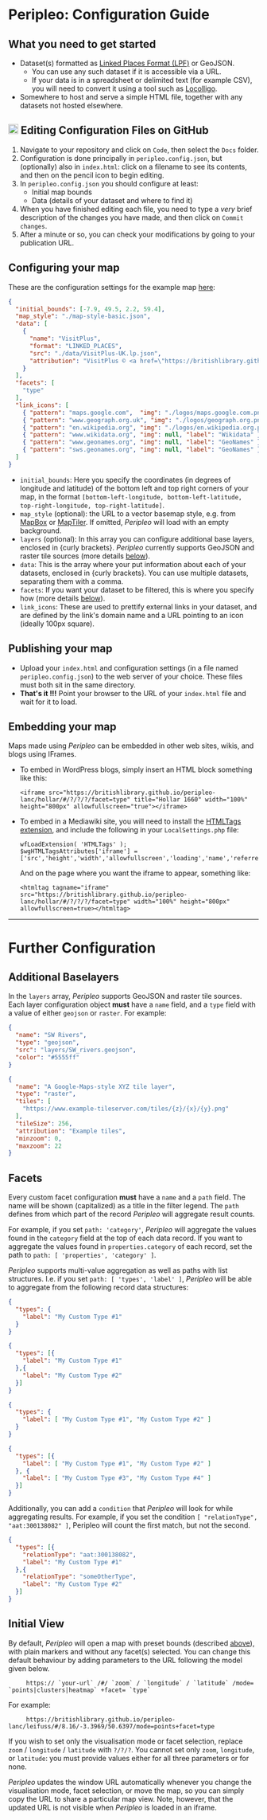 # Peripleo: Configuration Guide

## What you need to get started

* Dataset(s) formatted as [Linked Places Format (LPF)](https://github.com/LinkedPasts/linked-places-format/blob/master/README.md) or GeoJSON. 
    * You can use any such dataset if it is accessible via a URL.
    * If your data is in a spreadsheet or delimited text (for example CSV), you will need to convert it using a tool such as [Locolligo](https://github.com/docuracy/Locolligo/blob/main/README.md).
* Somewhere to host and serve a simple HTML file, together with any datasets not hosted elsewhere.

## [<img src="https://github.com/britishlibrary/peripleo-lanc/blob/5e65ec35bfb0389bdc790d235898459c13a3abda/logos/pelagios.svg" height="20">](#) Editing Configuration Files on GitHub

1. Navigate to your repository and click on `Code`, then select the `Docs` folder.
2. Configuration is done principally in `peripleo.config.json`, but (optionally) also in `index.html`: click on a filename to see its contents, and then on the pencil icon to begin editing.
3. In `peripleo.config.json` you should configure at least:
    - Initial map bounds
    - Data (details of your dataset and where to find it)
4. When you have finished editing each file, you need to type a *very* brief description of the changes you have made, and then click on `Commit changes`.
5. After a minute or so, you can check your modifications by going to your publication URL.

## Configuring your map

These are the configuration settings for the example map [here](https://britishlibrary.github.io/peripleo/#/?/?/?/mode=points): 

```json
{
  "initial_bounds": [-7.9, 49.5, 2.2, 59.4],
  "map_style": "./map-style-basic.json",
  "data": [
    {
      "name": "VisitPlus",
      "format": "LINKED_PLACES",
      "src": "./data/VisitPlus-UK.lp.json",
      "attribution": "VisitPlus © <a href=\"https://britishlibrary.github.io/locating-a-national-collection/\" target=\"_blank\"><i>Locating a National Collection</i> Partners & Contributors</a>"
    }
  ],
  "facets": [
    "type"
  ],
  "link_icons": [
	{ "pattern": "maps.google.com",  "img": "./logos/maps.google.com.png", "label": "Google Maps" },
    { "pattern": "www.geograph.org.uk", "img": "./logos/geograph.org.png", "label": "Geograph" },
    { "pattern": "en.wikipedia.org", "img": "./logos/en.wikipedia.org.png", "label": "Wikipedia" },
    { "pattern": "www.wikidata.org", "img": null, "label": "Wikidata" },
    { "pattern": "www.geonames.org", "img": null, "label": "GeoNames" },
    { "pattern": "sws.geonames.org", "img": null, "label": "GeoNames" }
  ]
}
```

* `initial_bounds`: Here you specify the coordinates (in degrees of longitude and latitude) of the bottom left and top right corners of your map, in the format `[bottom-left-longitude, bottom-left-latitude, top-right-longitude, top-right-latitude]`.
* `map_style` (optional): the URL to a vector basemap style, e.g. from [MapBox](https://docs.mapbox.com/api/maps/styles/) or [MapTiler](https://www.maptiler.com/cloud/). If omitted, *Peripleo* will load with an empty background.
* `layers` (optional): In this array you can configure additional base layers, enclosed in {curly brackets}. *Peripleo* currently supports GeoJSON and raster tile sources (more details [below](#about-additional-baselayers)).
* `data`: This is the array where your put information about each of your datasets, enclosed in {curly brackets}. You can use multiple datasets, separating them with a comma.
* `facets`: If you want your dataset to be filtered, this is where you specify how (more details [below](#about-facets)).
* `link_icons`: These are used to prettify external links in your dataset, and are defined by the link's domain name and a URL pointing to an icon (ideally 100px square).

## Publishing your map

* Upload your `index.html` and configuration settings (in a file named `peripleo.config.json`) to the web server of your choice. These files must both sit in the same directory.
* **That's it !!!** Point your browser to the URL of your `index.html` file and wait for it to load.

## Embedding your map

Maps made using *Peripleo* can be embedded in other web sites, wikis, and blogs using IFrames.

* To embed in WordPress blogs, simply insert an HTML block something like this:

      <iframe src="https://britishlibrary.github.io/peripleo-lanc/hollar/#/?/?/?/facet=type" title="Hollar 1660" width="100%" height="800px" allowfullscreen="true"></iframe>
      
* To embed in a Mediawiki site, you will need to install the [HTMLTags extension](https://www.mediawiki.org/wiki/Extension:HTML_Tags), and include the following in your `LocalSettings.php` file:

      wfLoadExtension( 'HTMLTags' );
      $wgHTMLTagsAttributes['iframe'] = ['src','height','width','allowfullscreen','loading','name','referrerpolicy','srcdoc'];
      
   And on the page where you want the iframe to appear, something like:
      
      <htmltag tagname="iframe" src="https://britishlibrary.github.io/peripleo-lanc/hollar/#/?/?/?/facet=type" width="100%" height="800px" allowfullscreen=true></htmltag>

____

# Further Configuration

## Additional Baselayers

In the `layers` array, *Peripleo* supports GeoJSON and raster tile sources. Each layer configuration object __must__
have a `name` field, and a `type` field with a value of either `geojson` or `raster`. For example:

```json
{ 
  "name": "SW Rivers", 
  "type": "geojson",
  "src": "layers/SW_rivers.geojson", 
  "color": "#5555ff" 
}
```

```json
{
  "name": "A Google-Maps-style XYZ tile layer",
  "type": "raster",
  "tiles": [
    "https://www.example-tileserver.com/tiles/{z}/{x}/{y}.png"
  ],
  "tileSize": 256,
  "attribution": "Example tiles",
  "minzoom": 0,
  "maxzoom": 22
}
```

## Facets

Every custom facet configuration __must__ have a `name` and a `path` field. The name will be shown (capitalized)
as a title in the filter legend. The `path` defines from which part of the record *Peripleo* will aggregate 
result counts.

For example, if you set `path: 'category'`, *Peripleo* will aggregate the values found in the `category` field at 
the top of each data record. If you want to aggregate the values found in `properties.category` of each record,
set the path to `path: [ 'properties', 'category' ]`.

*Peripleo* supports multi-value aggregation as well as paths with list structures. I.e. if you set 
`path: [ 'types', 'label' ]`, *Peripleo* will be able to aggregate from the following record data structures:

```json
{
  "types": {
    "label": "My Custom Type #1"
  }
}
```

```json
{
  "types": [{
    "label": "My Custom Type #1"
  },{
    "label": "My Custom Type #2"
  }]
}
```


```json
{
  "types": {
    "label": [ "My Custom Type #1", "My Custom Type #2" ]
  }
}
```

```json
{
  "types": [{
    "label": [ "My Custom Type #1", "My Custom Type #2" ]
  }, {
    "label": [ "My Custom Type #3", "My Custom Type #4" ]
  }]
}
```

Additionally, you can add a `condition` that *Peripleo* will look for while aggregating results. For example,
if you set the condition `[ "relationType", "aat:300138082" ]`, Peripleo will count the first match, but not the second.

```json
{
  "types": [{
    "relationType": "aat:300138082",
    "label": "My Custom Type #1"
  },{
    "relationType": "someOtherType",
    "label": "My Custom Type #2"
  }]
}
```
## Initial View

By default, *Peripleo* will open a map with preset bounds (described [above](#configuring-your-map)), with plain markers and without any facet(s) selected. You can change this default behaviour by adding parameters to the URL following the model given below.

         https:// `your-url` /#/ `zoom` / `longitude` / `latitude` /mode= `points|clusters|heatmap` +facet= `type`

   For example:

         https://britishlibrary.github.io/peripleo-lanc/leifuss/#/8.16/-3.3969/50.6397/mode=points+facet=type
   
   If you wish to set only the visualisation mode or facet selection, replace `zoom` / `longitude` / `latitude` with `?/?/?`. You cannot set only `zoom`, `longitude`, or `latitude`: you must provide values either for all three parameters or for none.

   *Peripleo* updates the window URL automatically whenever you change the visualisation mode, facet selection, or move the map, so you can simply copy the URL to share a particular map view. Note, however, that the updated URL is not visible when *Peripleo* is loaded in an iframe.
